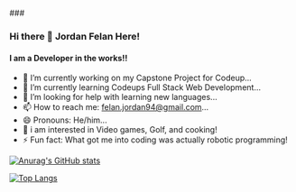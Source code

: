 ###<h3> Hi there 👋
Jordan Felan Here!
</h3>
<h4> I am a Developer in the works!! </h4>

<!--
**Jordan-felan/Jordan-felan** is a ✨ _special_ ✨ repository because its `README.md` (this file) appears on your GitHub profile.

-->

- 🔭 I’m currently working on my Capstone Project for Codeup...
- 🌱 I’m currently learning Codeups Full Stack Web Development...
- 🤔 I’m looking for help with learning new languages...
- 📫 How to reach me: felan.jordan94@gmail.com...
- 😄 Pronouns: He/him...
- 👀 i am interested in Video games, Golf, and cooking!
- ⚡ Fun fact: What got me into coding was actually robotic programming!

[![Anurag's GitHub stats](https://github-readme-stats.vercel.app/api?username=Jordan-felan&show_icons=true&theme=radical)
](https://github.com/Jordan-felan/github-readme-stats)

[![Top Langs](https://github-readme-stats.vercel.app/api/top-langs/?username=Jordan-felan&layout=compact)](https://github.com/Jordan-felan/github-readme-stats)
